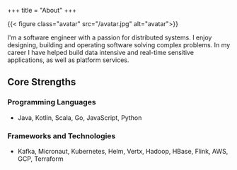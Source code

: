 +++
title = "About"
+++

{{< figure class="avatar" src="/avatar.jpg" alt="avatar">}}

I'm a software engineer with a passion for distributed systems. I enjoy
designing, building and operating software solving complex problems. In my
career I have helped build data intensive and real-time sensitive applications,
as well as platform services.

## Core Strengths

### Programming Languages
* Java, Kotlin, Scala, Go, JavaScript, Python

### Frameworks and Technologies
* Kafka, Micronaut, Kubernetes, Helm, Vertx, Hadoop, HBase, Flink, AWS, GCP, Terraform
